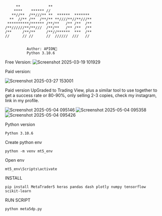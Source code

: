 ```
     **             **                  
    ****    ****** //                   
   **//**  /**///** **  ******  ******* 
  **  //** /**  /**/** **////**//**///**
 **********/****** /**/**   /** /**  /**
/**//////**/**///  /**/**   /** /**  /**
/**     /**/**     /**//******  ***  /**
//      // //      //  //////  ///   //


          Author: APION🔌
          Python 3.10.6
```
Free Version:
![Screenshot 2025-03-19 101929](https://github.com/user-attachments/assets/ed2f1979-3036-4a6f-9812-45785723e201)

Paid version:


![Screenshot 2025-03-27 153001](https://github.com/user-attachments/assets/8c740f03-c664-4dac-8116-7cc0906945b9)

Paid version UpGraded to Trading View, plus a similar tool to use together to get a success rate or 80-90%, only selling 2-3 copies, check my instagram, link in my profile.

![Screenshot 2025-05-04 095146](https://github.com/user-attachments/assets/defd5f9f-d364-43d2-a181-c4e527bb29b3)
![Screenshot 2025-05-04 095358](https://github.com/user-attachments/assets/7f210f5d-3f74-4eeb-8b38-a47b3e00e102)
![Screenshot 2025-05-04 095426](https://github.com/user-attachments/assets/edb9a0e4-ab5c-4017-b546-7b2ba7c5c12a)


Python version
```
Python 3.10.6
```
Create python env
```
python -m venv mt5_env
```
Open env
```
mt5_env\Scripts\activate
```
INSTALL
```
pip install MetaTrader5 keras pandas dash plotly numpy tensorflow scikit-learn
```
RUN SCRIPT
```
python meta5dp.py
```
